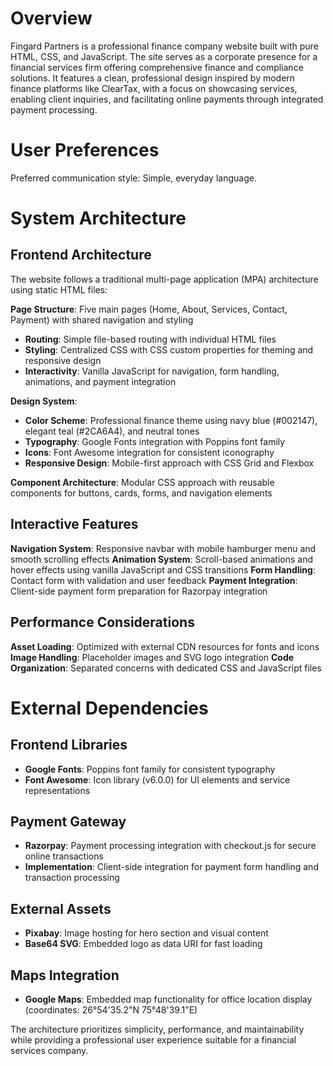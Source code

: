 # Overview

Fingard Partners is a professional finance company website built with pure HTML, CSS, and JavaScript. The site serves as a corporate presence for a financial services firm offering comprehensive finance and compliance solutions. It features a clean, professional design inspired by modern finance platforms like ClearTax, with a focus on showcasing services, enabling client inquiries, and facilitating online payments through integrated payment processing.

# User Preferences

Preferred communication style: Simple, everyday language.

# System Architecture

## Frontend Architecture
The website follows a traditional multi-page application (MPA) architecture using static HTML files:

**Page Structure**: Five main pages (Home, About, Services, Contact, Payment) with shared navigation and styling
- **Routing**: Simple file-based routing with individual HTML files
- **Styling**: Centralized CSS with CSS custom properties for theming and responsive design
- **Interactivity**: Vanilla JavaScript for navigation, form handling, animations, and payment integration

**Design System**: 
- **Color Scheme**: Professional finance theme using navy blue (#002147), elegant teal (#2CA6A4), and neutral tones
- **Typography**: Google Fonts integration with Poppins font family
- **Icons**: Font Awesome integration for consistent iconography
- **Responsive Design**: Mobile-first approach with CSS Grid and Flexbox

**Component Architecture**: Modular CSS approach with reusable components for buttons, cards, forms, and navigation elements

## Interactive Features
**Navigation System**: Responsive navbar with mobile hamburger menu and smooth scrolling effects
**Animation System**: Scroll-based animations and hover effects using vanilla JavaScript and CSS transitions
**Form Handling**: Contact form with validation and user feedback
**Payment Integration**: Client-side payment form preparation for Razorpay integration

## Performance Considerations
**Asset Loading**: Optimized with external CDN resources for fonts and icons
**Image Handling**: Placeholder images and SVG logo integration
**Code Organization**: Separated concerns with dedicated CSS and JavaScript files

# External Dependencies

## Frontend Libraries
- **Google Fonts**: Poppins font family for consistent typography
- **Font Awesome**: Icon library (v6.0.0) for UI elements and service representations

## Payment Gateway
- **Razorpay**: Payment processing integration with checkout.js for secure online transactions
- **Implementation**: Client-side integration for payment form handling and transaction processing

## External Assets
- **Pixabay**: Image hosting for hero section and visual content
- **Base64 SVG**: Embedded logo as data URI for fast loading

## Maps Integration
- **Google Maps**: Embedded map functionality for office location display (coordinates: 26°54'35.2"N 75°48'39.1"E)

The architecture prioritizes simplicity, performance, and maintainability while providing a professional user experience suitable for a financial services company.
